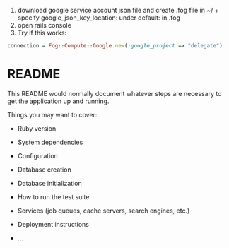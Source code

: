 1. download google service account json file and create .fog file in ~/ + specify google_json_key_location: under default: in .fog
2. open rails console
3. Try if this works:

```ruby
connection = Fog::Compute::Google.new(:google_project => "delegate")
```


# README

This README would normally document whatever steps are necessary to get the
application up and running.

Things you may want to cover:

* Ruby version

* System dependencies

* Configuration

* Database creation

* Database initialization

* How to run the test suite

* Services (job queues, cache servers, search engines, etc.)

* Deployment instructions

* ...
